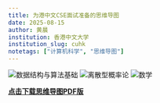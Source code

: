 ```yaml
---
title: 为港中文CSE面试准备的思维导图
date: 2025-08-15
author: 黄晨
institution: 香港中文大学
institution_slug: cuhk
notetags: ["计算机科学", "思维导图"]
---
```


![数据结构与算法基础](images/data-structure.png)
![离散型概率论](images/discrete-probability.png)
![数学](images/math.png)

[**点击下载思维导图PDF版**](/notes/mindmap-for-cuhk-cse-interview/pdf/mindmap-for-CUHK-CSE-interview.pdf)
